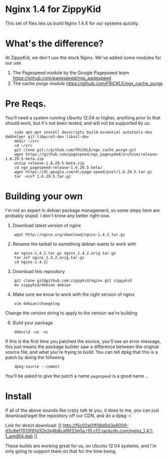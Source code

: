 Nginx 1.4 for ZippyKid
======================

This set of files lets us build Nginx 1.4.X for our systems quickly. 

What's the difference?
=====================

At ZippyKid, we don't use the stock Nginx. We've added some modules for our use.

1. The Pagespeed module by the Google Pagepseed team https://github.com/pagespeed/ngx_pagespeed
1. The cache purge module https://github.com/FRiCKLE/ngx_cache_purge

Pre Reqs.
=========

You'll need a system running Ubuntu 12.04 or higher, anything prior to that should work, but
it's not been tested, and will not be supported by us. 

```
    sudo apt-get install devscripts build-essential autotools-dev debhelper git libpcre3-dev libssl-dev
    mkdir ~/src
    cd ~/src
    git clone git://github.com/FRiCKLE/ngx_cache_purge.git
    wget https://github.com/pagespeed/ngx_pagespeed/archive/release-1.6.29.5-beta.zip
    unzip release-1.6.29.5-beta.zip
    cd ngx_pagespeed-release-1.6.29.5-beta/ 
    wget https://dl.google.com/dl/page-speed/psol/1.6.29.5.tar.gz
    tar -xzvf 1.6.29.5.tar.gz
```


Building your own
=================

I'm not an expert in debian package management, so some steps here are probably
stupid. I don't know any better right now. 

1. Download latest version of nginx
```
	wget http://nginx.org/download/nginx-1.4.2.tar.gz
```

2. Rename the tarball to something debian wants to work with
```
    mv nginx-1.4.2.tar.gz nginx_1.4.2.orig.tar.gz
    tar zxf nginx_1.4.2.orig.tar.gz
    cd nginx-1.4.2/
```
3. Download this repository

```    
    git clone git@github.com:zippykid/nginx.git zippykid
    mv zippykid/debian debian
```
4. Make sure we know to work with the right version of nginx
```
    vim debian/changelog
```
Change the version string to apply to the version we're building

6. Build your package 
```
    debuild -us -uc
```
If this is the first time you patched the source, you'll see an error message,
this just means the package builder saw a difference between the original
source file, and what you're trying to build. You can tell dpkg that this
is a patch by doing the following
```
    dpkg-source --commit
```
You'll be asked to give the patch a name ```pagespeed``` is a good name .. 

Install
=======

If all of the above sounds like crazy talk to you, it does to me, you can just
download/wget the repository off our CDN, and do a dpkg -i 

Link for direct download: [[ http://f5c02e01f08d943e6009-d3c8ef7013f91d32e2e4b8caf6f33e0a.r10.cf2.rackcdn.com/nginx_1.4.1-1_amd64.deb ]]

These builds are working great for us, on Ubuntu 12.04 systems, and I'm only
going to support them on that for the time being.   

   
